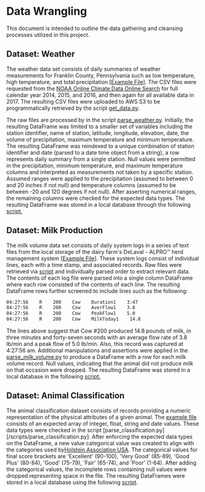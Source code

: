# Data Wrangling

This document is intended to outline the data gathering and cleansing processes utilized in this project.

## Dataset: Weather

The weather data set consists of daily summaries of weather measurements for Franklin County, Pennsylvania such as low temperature, high temperature, and total precipitation [[Example File]](/references/example_files/weather_example.csv).  The CSV files were requested from the [NOAA Online Climate Data Online Search](https://www.ncdc.noaa.gov/cdo-web/search) for full calendar year 2014, 2015, and 2016, and then again for all available data in 2017.  The resulting CSV files were uploaded to AWS S3 to be programmatically retrieved by the script [get_data.py](/scripts/get_data.py).

The raw files are processed by in the script [parse_weather.py](/scripts/parse_weather.py).  Initially, the resulting DataFrame was limited to a smaller set of variables including the station identifier, name of station, latitude, longitude, elevation, date, the volume of precipitation, maximum temperature and minimum temperature.  The resulting DataFrame was reindexed to a unique combination of station identifier and date (parsed to a date time object from a string), a row represents daily summary from a single station.  Null values were permitted in the precipitation, minimum temperature, and maximum temperature columns and interpreted as measurements not taken by a specific station.  Assumed ranges were applied to the precipitation (assumed to between 0 and 20 inches if not null) and temperature columns (assumed to be between -20 and 120 degrees if not null).  After asserting numerical ranges, the remaining columns were checked for the expected data types.  The resulting DataFrame was stored in a local database through the following [script.](/scripts/load_database.py)

## Dataset: Milk Production

The milk volume data set consists of daily system logs in a series of text files from the local storage of the dairy farm's DeLaval - ALPRO™ herd management system [[Example File]](/references/example_files/milk_volume_example.txt).  These system logs consist of individual lines, each with a time stamp, and associated records.  Raw files were retrieved via [script](/scripts/get_data.py) and individually parsed order to extract relevant data.  The contents of each log file were parsed into a single column DataFrame where each row consisted of the contents of each line.  The resulting DataFrame rows further screened to include lines such as the following:

``` txt
04:27:56    R    200    Cow    Duration1    3:47
04:27:56    R    200    Cow    AverFlow1    3.8
04:27:56    R    200    Cow    PeakFlow1    5.0
04:27:56    R    200    Cow    MilkToday1    14.8
```

The lines above suggest that Cow #200 produced 14.8 pounds of milk, in three minutes and forty-seven seconds with an average flow rate of 3.8 lb/min and a peak flow of 5.0 lb/min.  Also, this record was captured at 4:27:56 am.  Additional manipulations and assertions were applied in the [parse_milk_volume.py](/scripts/parse_milk_volume.py) to produce a DataFrame with a row for each milk volume record.  Null values, indicating that the animal did not produce milk on that occasion were dropped. The resulting DataFrame was stored in a local database in the following [script.](/scripts/load_database.py)

## Dataset: Animal Classification

The animal classification dataset consists of records providing a numeric representation of the physical attributes of a given animal.  The [example file](/references/example_files/classification_example.csv) consists of an expected array of integer, float, string and date values.  These data types were checked in the script [parse_classification.py][/scripts/parse_classification.py]. After enforcing the expected data types on the DataFrame, a new value categorical value was created to align with the categories used by[Holstein Association USA](http://www.holsteinusa.com/programs_services/classification.html).  The categorical values for final score brackets are 'Excellent' (90-100), 'Very Good' (85-89), 'Good Plus' (80-84), 'Good' (75-79), 'Fair' (65-74), and 'Poor' (1-64). After adding the categorical values, the incomplete rows containing null values were dropped representing space in the file.  The resulting DataFrames were stored in a local database using the following [script](/scripts/load_database.py).
